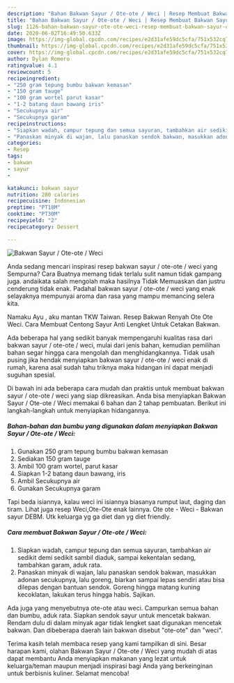 ```yaml
---
description: "Bahan Bakwan Sayur / Ote-ote / Weci | Resep Membuat Bakwan Sayur / Ote-ote / Weci Yang Enak Dan Lezat"
title: "Bahan Bakwan Sayur / Ote-ote / Weci | Resep Membuat Bakwan Sayur / Ote-ote / Weci Yang Enak Dan Lezat"
slug: 1126-bahan-bakwan-sayur-ote-ote-weci-resep-membuat-bakwan-sayur-ote-ote-weci-yang-enak-dan-lezat
date: 2020-06-02T16:49:50.633Z
image: https://img-global.cpcdn.com/recipes/e2d31afe59dc5cfa/751x532cq70/bakwan-sayur-ote-ote-weci-foto-resep-utama.jpg
thumbnail: https://img-global.cpcdn.com/recipes/e2d31afe59dc5cfa/751x532cq70/bakwan-sayur-ote-ote-weci-foto-resep-utama.jpg
cover: https://img-global.cpcdn.com/recipes/e2d31afe59dc5cfa/751x532cq70/bakwan-sayur-ote-ote-weci-foto-resep-utama.jpg
author: Dylan Romero
ratingvalue: 4.1
reviewcount: 5
recipeingredient:
- "250 gram tepung bumbu bakwan kemasan"
- "150 gram tauge"
- "100 gram wortel parut kasar"
- "1-2 batang daun bawang iris"
- "Secukupnya air"
- "Secukupnya garam"
recipeinstructions:
- "Siapkan wadah, campur tepung dan semua sayuran, tambahkan air sedikit demi sedikit sambil diaduk, sampai kekentalan sedang, tambahkan garam, aduk rata."
- "Panaskan minyak di wajan, lalu panaskan sendok bakwan, masukkan adonan secukupnya, lalu goreng, biarkan sampai lepas sendiri atau bisa dilepas dengan bantuan sendok. Goreng hingga matang kuning kecoklatan, lakukan terus hingga habis. Sajikan."
categories:
- Resep
tags:
- bakwan
- sayur
- 

katakunci: bakwan sayur  
nutrition: 280 calories
recipecuisine: Indonesian
preptime: "PT18M"
cooktime: "PT30M"
recipeyield: "2"
recipecategory: Dessert

---
```



![Bakwan Sayur / Ote-ote / Weci](https://img-global.cpcdn.com/recipes/e2d31afe59dc5cfa/751x532cq70/bakwan-sayur-ote-ote-weci-foto-resep-utama.jpg)

Anda sedang mencari inspirasi resep bakwan sayur / ote-ote / weci yang Sempurna? Cara Buatnya memang tidak terlalu sulit namun tidak gampang juga. andaikata salah mengolah maka hasilnya Tidak Memuaskan dan justru cenderung tidak enak. Padahal bakwan sayur / ote-ote / weci yang enak selayaknya mempunyai aroma dan rasa yang mampu memancing selera kita.

Namaku Ayu , aku mantan TKW Taiwan. Resep Bakwan Renyah Ote Ote Weci. Cara Membuat Centong Sayur Anti Lengket Untuk Cetakan Bakwan.

Ada beberapa hal yang sedikit banyak mempengaruhi kualitas rasa dari bakwan sayur / ote-ote / weci, mulai dari jenis bahan, kemudian pemilihan bahan segar hingga cara mengolah dan menghidangkannya. Tidak usah pusing jika hendak menyiapkan bakwan sayur / ote-ote / weci enak di rumah, karena asal sudah tahu triknya maka hidangan ini dapat menjadi suguhan spesial.


Di bawah ini ada beberapa cara mudah dan praktis untuk membuat bakwan sayur / ote-ote / weci yang siap dikreasikan. Anda bisa menyiapkan Bakwan Sayur / Ote-ote / Weci memakai 6 bahan dan 2 tahap pembuatan. Berikut ini langkah-langkah untuk menyiapkan hidangannya.

<!--inarticleads1-->

##### Bahan-bahan dan bumbu yang digunakan dalam menyiapkan Bakwan Sayur / Ote-ote / Weci:

1. Gunakan 250 gram tepung bumbu bakwan kemasan
1. Sediakan 150 gram tauge
1. Ambil 100 gram wortel, parut kasar
1. Siapkan 1-2 batang daun bawang, iris
1. Ambil Secukupnya air
1. Gunakan Secukupnya garam


Tapi beda isiannya, kalau weci ini isiannya biasanya rumput laut, daging dan tiram. Lihat juga resep Weci,Ote-Ote enak lainnya. Ote ote - Weci - Bakwan sayur DEBM. Utk keluarga yg ga diet dan yg diet friendly. 

<!--inarticleads2-->

##### Cara membuat Bakwan Sayur / Ote-ote / Weci:

1. Siapkan wadah, campur tepung dan semua sayuran, tambahkan air sedikit demi sedikit sambil diaduk, sampai kekentalan sedang, tambahkan garam, aduk rata.
1. Panaskan minyak di wajan, lalu panaskan sendok bakwan, masukkan adonan secukupnya, lalu goreng, biarkan sampai lepas sendiri atau bisa dilepas dengan bantuan sendok. Goreng hingga matang kuning kecoklatan, lakukan terus hingga habis. Sajikan.


Ada juga yang menyebutnya ote-ote atau weci. Campurkan semua bahan dan bumbu, aduk rata. Siapkan sendok sayur untuk mencetak bakwan. Rendam dulu di dalam minyak agar tidak lengket saat digunakan mencetak bakwan. Dan dibeberapa daerah lain bakwan disebut &#34;ote-ote&#34; dan &#34;weci&#34;. 

Terima kasih telah membaca resep yang kami tampilkan di sini. Besar harapan kami, olahan Bakwan Sayur / Ote-ote / Weci yang mudah di atas dapat membantu Anda menyiapkan makanan yang lezat untuk keluarga/teman maupun menjadi inspirasi bagi Anda yang berkeinginan untuk berbisnis kuliner. Selamat mencoba!
